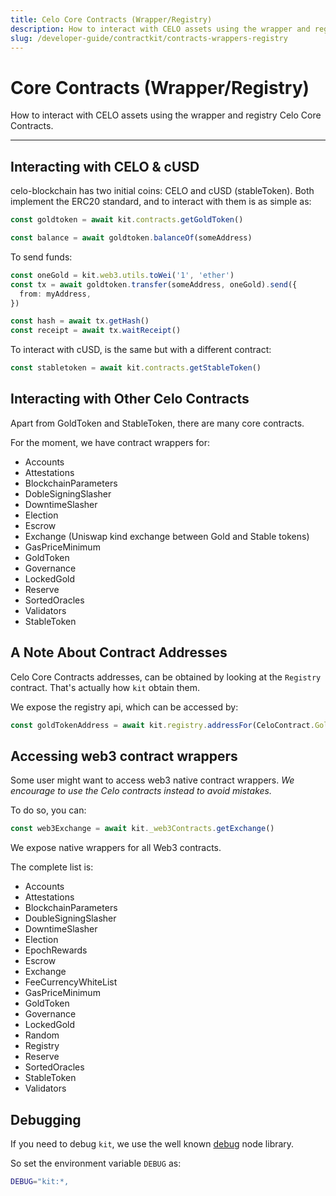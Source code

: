 ```yaml
---
title: Celo Core Contracts (Wrapper/Registry)
description: How to interact with CELO assets using the wrapper and registry Celo Core Contracts.
slug: /developer-guide/contractkit/contracts-wrappers-registry
---
```


# Core Contracts (Wrapper/Registry) 

How to interact with CELO assets using the wrapper and registry Celo Core Contracts.

___

## Interacting with CELO & cUSD

celo-blockchain has two initial coins: CELO and cUSD (stableToken).
Both implement the ERC20 standard, and to interact with them is as simple as:

```ts
const goldtoken = await kit.contracts.getGoldToken()

const balance = await goldtoken.balanceOf(someAddress)
```

To send funds:

```ts
const oneGold = kit.web3.utils.toWei('1', 'ether')
const tx = await goldtoken.transfer(someAddress, oneGold).send({
  from: myAddress,
})

const hash = await tx.getHash()
const receipt = await tx.waitReceipt()
```

To interact with cUSD, is the same but with a different contract:

```ts
const stabletoken = await kit.contracts.getStableToken()
```

## Interacting with Other Celo Contracts

Apart from GoldToken and StableToken, there are many core contracts.

For the moment, we have contract wrappers for:

- Accounts
- Attestations
- BlockchainParameters
- DobleSigningSlasher
- DowntimeSlasher
- Election
- Escrow
- Exchange (Uniswap kind exchange between Gold and Stable tokens)
- GasPriceMinimum
- GoldToken
- Governance
- LockedGold
- Reserve
- SortedOracles
- Validators
- StableToken

## A Note About Contract Addresses

Celo Core Contracts addresses, can be obtained by looking at the `Registry` contract.
That's actually how `kit` obtain them.

We expose the registry api, which can be accessed by:

```ts
const goldTokenAddress = await kit.registry.addressFor(CeloContract.GoldToken)
```

## Accessing web3 contract wrappers

Some user might want to access web3 native contract wrappers.
*We encourage to use the Celo contracts instead to avoid mistakes.*

To do so, you can:

```ts
const web3Exchange = await kit._web3Contracts.getExchange()
```

We expose native wrappers for all Web3 contracts.

The complete list is:

- Accounts
- Attestations
- BlockchainParameters
- DoubleSigningSlasher
- DowntimeSlasher
- Election
- EpochRewards
- Escrow
- Exchange
- FeeCurrencyWhiteList
- GasPriceMinimum
- GoldToken
- Governance
- LockedGold
- Random
- Registry
- Reserve
- SortedOracles
- StableToken
- Validators

## Debugging

If you need to debug `kit`, we use the well known [debug](https://github.com/visionmedia/debug) node library.

So set the environment variable `DEBUG` as:

```bash
DEBUG="kit:*,
```

